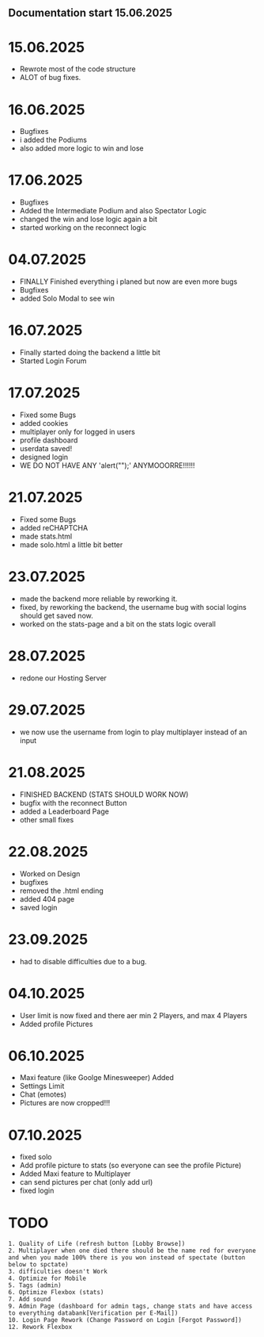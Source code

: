 ## Documentation start 15.06.2025 ##

# 15.06.2025
- Rewrote most of the code structure
- ALOT of bug fixes.

# 16.06.2025
- Bugfixes
- i added the Podiums
- also added more logic to win and lose

# 17.06.2025
- Bugfixes
- Added the Intermediate Podium and also Spectator Logic
- changed the win and lose logic again a bit
- started working on the reconnect logic

# 04.07.2025
- FINALLY Finished everything i planed but now are even more bugs
- Bugfixes
- added Solo Modal to see win

# 16.07.2025
- Finally started doing the backend a little bit
- Started Login Forum

# 17.07.2025
- Fixed some Bugs
- added cookies
- multiplayer only for logged in users
- profile dashboard
- userdata saved!
- designed login
- WE DO NOT HAVE ANY 'alert("");' ANYMOOORRE!!!!!!

# 21.07.2025
- Fixed some Bugs
- added reCHAPTCHA
- made stats.html
- made solo.html a little bit better

# 23.07.2025 
- made the backend more reliable by reworking it.
- fixed, by reworking the backend, the username bug with social logins should get saved now. 
- worked on the stats-page and a bit on the stats logic overall

# 28.07.2025
- redone our Hosting Server

# 29.07.2025
- we now use the username from login to play multiplayer instead of an input

# 21.08.2025
- FINISHED BACKEND (STATS SHOULD WORK NOW)
- bugfix with the reconnect Button
- added a Leaderboard Page
- other small fixes

# 22.08.2025
- Worked on Design
- bugfixes
- removed the .html ending
- added 404 page
- saved login

# 23.09.2025
- had to disable difficulties due to a bug.

# 04.10.2025
- User limit is now fixed and there aer min 2 Players, and max 4 Players
- Added profile Pictures

# 06.10.2025
- Maxi feature (like Goolge Minesweeper) Added
- Settings Limit
- Chat (emotes)
- Pictures are now cropped!!!

# 07.10.2025
- fixed solo
- Add profile picture to stats (so everyone can see the profile Picture)
- Added Maxi feature to Multiplayer
- can send pictures per chat (only add url)
- fixed login
 
# TODO

    1. Quality of Life (refresh button [Lobby Browse])
    2. Multiplayer when one died there should be the name red for everyone and when you made 100% there is you won instead of spectate (button below to spctate)
    3. difficulties doesn't Work
    4. Optimize for Mobile 
    5. Tags (admin)
    6. Optimize Flexbox (stats)
    7. Add sound
    9. Admin Page (dashboard for admin tags, change stats and have access to everything databank[Verification per E-Mail])
    10. Login Page Rework (Change Password on Login [Forgot Password])
    12. Rework Flexbox
